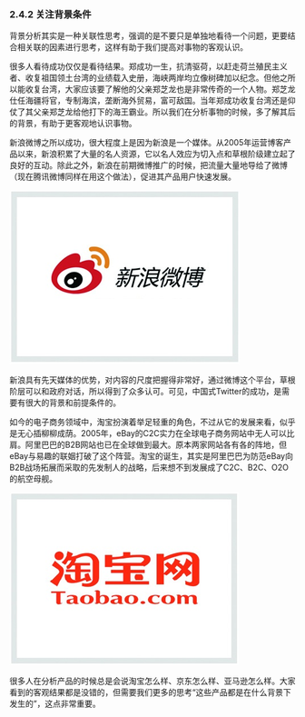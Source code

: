 ### 2.4.2 关注背景条件

背景分析其实是一种关联性思考，强调的是不要只是单独地看待一个问题，更要结合相关联的因素进行思考，这样有助于我们提高对事物的客观认识。

很多人看待成功仅仅是看待结果。郑成功一生，抗清驱荷，以赶走荷兰殖民主义者、收复祖国领土台湾的业绩载入史册，海峡两岸均立像树碑加以纪念。但他之所以能收复台湾，大家应该要了解他的父亲郑芝龙也是非常传奇的一个人物。郑芝龙仕任海疆将官，专制海滨，垄断海外贸易，富可敌国。当年郑成功收复台湾还是仰仗了其父亲郑芝龙给他打下的海王霸业。所以我们在分析事物的时候，多了解其后的背景，有助于更客观地认识事物。

新浪微博之所以成功，很大程度上是因为新浪是一个媒体。从2005年运营博客产品以来，新浪积累了大量的名人资源，它以名人效应为切入点和草根阶级建立起了良好的互动。除此之外，新浪在前期微博推广的时候，把流量大量地导给了微博（现在腾讯微博同样在用这个做法），促进其产品用户快速发展。

![](images/image01951_jpeg)

新浪具有先天媒体的优势，对内容的尺度把握得非常好，通过微博这个平台，草根阶层可以和政府对话，所以得到了众多认可。可见，中国式Twitter的成功，是需要有很大的背景和前提条件的。

如今的电子商务领域中，淘宝扮演着举足轻重的角色，不过从它的发展来看，似乎是无心插柳柳成荫。2005年，eBay的C2C实力在全球电子商务网站中无人可以比肩。阿里巴巴的B2B网站也已在全球做到最大。原本两家网站各有各的阵地，但eBay与易趣的联姻打破了这个阵营。淘宝的诞生，其实是阿里巴巴为防范eBay向B2B战场拓展而采取的先发制人的战略，后来想不到发展成了C2C、B2C、O2O的航空母舰。

![](images/image01952_jpeg)

很多人在分析产品的时候总是会说淘宝怎么样、京东怎么样、亚马逊怎么样。大家看到的客观结果都是没错的，但需要我们更多的思考“这些产品都是在什么背景下发生的”，这点非常重要。
